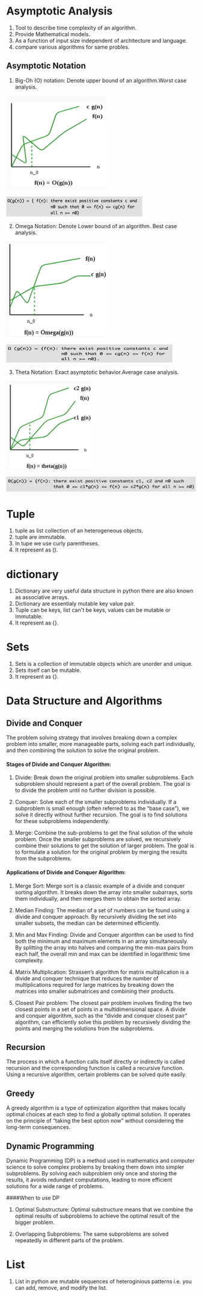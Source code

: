 # Asymptotic Analysis
1. Tool to describe time complexity of an algorithm.
2. Provide Mathematical models.
3. As a function of input size independent of architecture and language.
4. compare various algorithms for same probles.


## Asymptotic Notation
1. Big-Oh (O) notation: Denote upper bound of an algorithm.Worst case analysis.

![title](Images/BigO1.png)

![title](Images/BigO2.png)

2. Omega Notation: Denote Lower bound of an algorithm. Best case analysis.

![title](Images/Omega1.png)

![title](Images/Omega2.png)

3. Theta Notation: Exact asymptotic behavior.Average case analysis.

![title](Images/Theta1.png)

![title](Images/Theta2.png)

# Tuple
1. tuple as list collection of an heterogeneous objects.
2. tuple are immutable.
3. In tupe we use curly parentheses. 
4. It represent as ().

# dictionary
1. Dictionary are very useful data structure in python there are also known as associative arrays.
2. Dictionary are essentialy mutable key value pair.
3. Tuple can be keys, list can't be keys, values can be mutable or immutable.
4. It represent as {}.

# Sets
1. Sets is a collection of immutable objects which are unorder and unique.
2. Sets itself can be mutable.
3. It represent as {}.


# Data Structure and Algorithms

## Divide and Conquer 
The problem solving strategy that involves breaking down a complex problem into smaller, more manageable parts, solving each part individually, and then combining the solution to solve the original problem.
#### Stages of Divide and Conquer Algorithm:
1. Divide: Break down the original problem into smaller subproblems.
Each subproblem should represent a part of the overall problem.
The goal is to divide the problem until no further division is possible.

2. Conquer: Solve each of the smaller subproblems individually.
If a subproblem is small enough (often referred to as the “base case”), we solve it directly without further recursion.
The goal is to find solutions for these subproblems independently.

3. Merge: Combine the sub-problems to get the final solution of the whole problem.
Once the smaller subproblems are solved, we recursively combine their solutions to get the solution of larger problem.
The goal is to formulate a solution for the original problem by merging the results from the subproblems.

#### Applications of Divide and Conquer Algorithm:
1. Merge Sort: Merge sort is a classic example of a divide and conquer sorting algorithm. It breaks down the array into smaller subarrays, sorts them individually, and then merges them to obtain the sorted array.

2. Median Finding: The median of a set of numbers can be found using a divide and conquer approach. By recursively dividing the set into smaller subsets, the median can be determined efficiently.

3. Min and Max Finding: Divide and Conquer algorithm can be used to find both the minimum and maximum elements in an array simultaneously. By splitting the array into halves and comparing the min-max pairs from each half, the overall min and max can be identified in logarithmic time complexity.

4. Matrix Multiplication: Strassen’s algorithm for matrix multiplication is a divide and conquer technique that reduces the number of multiplications required for large matrices by breaking down the matrices into smaller submatrices and combining their products.

5. Closest Pair problem: The closest pair problem involves finding the two closest points in a set of points in a multidimensional space. A divide and conquer algorithm, such as the “divide and conquer closest pair” algorithm, can efficiently solve this problem by recursively dividing the points and merging the solutions from the subproblems.


## Recursion 
The process in which a function calls itself directly or indirectly is called recursion and the corresponding function is called a recursive function. Using a recursive algorithm, certain problems can be solved quite easily.

## Greedy
A greedy algorithm is a type of optimization algorithm that makes locally optimal choices at each step to find a globally optimal solution. It operates on the principle of “taking the best option now” without considering the long-term consequences.

## Dynamic Programming
Dynamic Programming (DP) is a method used in mathematics and computer science to solve complex problems by breaking them down into simpler subproblems. By solving each subproblem only once and storing the results, it avoids redundant computations, leading to more efficient solutions for a wide range of problems.

####When to use DP
1. Optimal Substructure: Optimal substructure means that we combine the optimal results of subproblems to achieve the optimal result of the bigger problem.

2. Overlapping Subproblems: The same subproblems are solved repeatedly in different parts of the problem.

# List
1. List in python are mutable sequences of heteroginious patterns i.e. you can add, remove, and modify the list.

